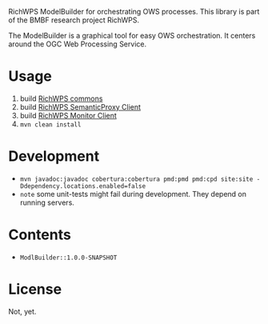 RichWPS ModelBuilder for orchestrating OWS processes.
This library is part of the BMBF research project RichWPS.

The ModelBuilder is a graphical tool for easy OWS orchestration. It centers around the OGC Web Processing Service.

# Usage

1. build [RichWPS commons](https://github.com/richwps/commons)
2. build [RichWPS SemanticProxy Client](https://github.com/richwps/semanticproxy/tree/master/SemanticProxyClient)
3. build [RichWPS Monitor Client](https://github.com/richwps/monitor/tree/master/client)
4. `mvn clean install`

# Development

* `mvn javadoc:javadoc cobertura:cobertura pmd:pmd pmd:cpd site:site -Ddependency.locations.enabled=false`
* `note` some unit-tests might fail during development. They depend on running servers.

# Contents

* `ModlBuilder::1.0.0-SNAPSHOT`


# License

Not, yet.